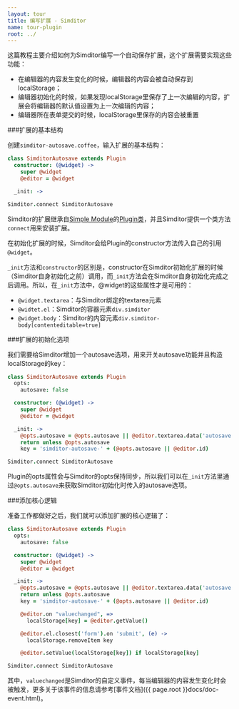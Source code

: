 ```yaml
---
layout: tour
title: 编写扩展 - Simditor
name: tour-plugin
root: ../
---
```


这篇教程主要介绍如何为Simditor编写一个自动保存扩展，这个扩展需要实现这些功能：

* 在编辑器的内容发生变化的时候，编辑器的内容会被自动保存到localStorage；
* 编辑器初始化的时候，如果发现localStorage里保存了上一次编辑的内容，扩展会将编辑器的默认值设置为上一次编辑的内容；
* 编辑器所在表单提交的时候，localStorage里保存的内容会被重置


###扩展的基本结构

创建`simditor-autosave.coffee`，输入扩展的基本结构：

```coffee
class SimditorAutosave extends Plugin
  constructor: (@widget) ->
    super @widget
    @editor = @widget

  _init: ->

Simditor.connect SimditorAutosave
```

Simditor的扩展继承自[Simple Module](https://github.com/mycolorway/simple-module)的[Plugin类](https://github.com/mycolorway/simple-module/blob/master/src/module.coffee#L66)，并且Simditor提供一个类方法`connect`用来安装扩展。

在初始化扩展的时候，Simditor会给Plugin的constructor方法传入自己的引用`@widget`。

`_init`方法和`constructor`的区别是，constructor在Simditor初始化扩展的时候（Simditor自身初始化之前）调用，而`_init`方法会在Simditor自身初始化完成之后调用。所以，在`_init`方法中，@widget的这些属性才是可用的：

* `@widget.textarea`：与Simditor绑定的textarea元素
* `@widtet.el`：Simditor的容器元素`div.simditor`
* `@widget.body`：Simditor的内容元素`div.simditor-body[contenteditable=true]`


###扩展的初始化选项

我们需要给Simditor增加一个autosave选项，用来开关autosave功能并且构造localStorage的key：

```coffee
class SimditorAutosave extends Plugin
  opts:
    autosave: false

  constructor: (@widget) ->
    super @widget
    @editor = @widget

  _init: ->
    @opts.autosave = @opts.autosave || @editor.textarea.data('autosave')
    return unless @opts.autosave
	key = 'simditor-autosave-' + (@opts.autosave || @editor.id)

Simditor.connect SimditorAutosave
```

Plugin的opts属性会与Simditor的opts保持同步，所以我们可以在`_init`方法里通过`@opts.autosave`来获取Simditor初始化时传入的autosave选项。


###添加核心逻辑

准备工作都做好之后，我们就可以添加扩展的核心逻辑了：

```coffee
class SimditorAutosave extends Plugin
  opts:
    autosave: false

  constructor: (@widget) ->
    super @widget
    @editor = @widget

  _init: ->
    @opts.autosave = @opts.autosave || @editor.textarea.data('autosave')
    return unless @opts.autosave
	key = 'simditor-autosave-' + (@opts.autosave || @editor.id)

    @editor.on "valuechanged", =>
      localStorage[key] = @editor.getValue()

    @editor.el.closest('form').on 'submit', (e) ->
      localStorage.removeItem key

    @editor.setValue(localStorage[key]) if localStorage[key]

Simditor.connect SimditorAutosave
```

其中，`valuechanged`是Simditor的自定义事件，每当编辑器的内容发生变化时会被触发，更多关于该事件的信息请参考[事件文档]({{ page.root }}docs/doc-event.html)。

